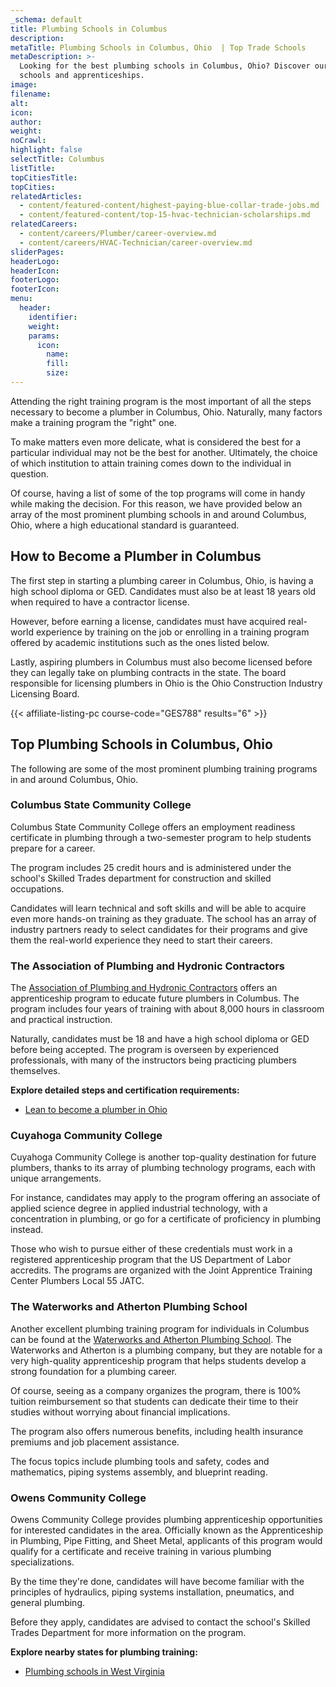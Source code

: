 ```yaml
---
_schema: default
title: Plumbing Schools in Columbus
description:
metaTitle: Plumbing Schools in Columbus, Ohio  | Top Trade Schools
metaDescription: >-
  Looking for the best plumbing schools in Columbus, Ohio? Discover our top
  schools and apprenticeships. 
image:
filename:
alt:
icon:
author:
weight:
noCrawl:
highlight: false
selectTitle: Columbus
listTitle:
topCitiesTitle:
topCities:
relatedArticles:
  - content/featured-content/highest-paying-blue-collar-trade-jobs.md
  - content/featured-content/top-15-hvac-technician-scholarships.md
relatedCareers:
  - content/careers/Plumber/career-overview.md
  - content/careers/HVAC-Technician/career-overview.md
sliderPages:
headerLogo:
headerIcon:
footerLogo:
footerIcon:
menu:
  header:
    identifier:
    weight:
    params:
      icon:
        name:
        fill:
        size:
---
```

Attending the right training program is the most important of all the steps necessary to become a plumber in Columbus, Ohio. Naturally, many factors make a training program the "right" one.

To make matters even more delicate, what is considered the best for a particular individual may not be the best for another. Ultimately, the choice of which institution to attain training comes down to the individual in question.

Of course, having a list of some of the top programs will come in handy while making the decision. For this reason, we have provided below an array of the most prominent plumbing schools in and around Columbus, Ohio, where a high educational standard is guaranteed.

## **How to Become a Plumber in Columbus**

The first step in starting a plumbing career in Columbus, Ohio, is having a high school diploma or GED. Candidates must also be at least 18 years old when required to have a contractor license.

However, before earning a license, candidates must have acquired real-world experience by training on the job or enrolling in a training program offered by academic institutions such as the ones listed below.

Lastly, aspiring plumbers in Columbus must also become licensed before they can legally take on plumbing contracts in the state. The board responsible for licensing plumbers in Ohio is the Ohio Construction Industry Licensing Board.

{{< affiliate-listing-pc course-code="GES788" results="6" >}}

## **Top Plumbing Schools in Columbus, Ohio**

The following are some of the most prominent plumbing training programs in and around Columbus, Ohio.

### **Columbus State Community College**

Columbus State Community College offers an employment readiness certificate in plumbing through a two-semester program to help students prepare for a career.

The program includes 25 credit hours and is administered under the school's Skilled Trades department for construction and skilled occupations.

Candidates will learn technical and soft skills and will be able to acquire even more hands-on training as they graduate. The school has an array of industry partners ready to select candidates for their programs and give them the real-world experience they need to start their careers.

### **The Association of Plumbing and Hydronic Contractors**

The [Association of Plumbing and Hydronic Contractors](https://aphcofcentralohio.com/) offers an apprenticeship program to educate future plumbers in Columbus. The program includes four years of training with about 8,000 hours in classroom and practical instruction.

Naturally, candidates must be 18 and have a high school diploma or GED before being accepted. The program is overseen by experienced professionals, with many of the instructors being practicing plumbers themselves.

**Explore detailed steps and certification requirements:**

* [Lean to become a plumber in Ohio](https://toptradeschools.com/near-you/plumber/ohio/)

### Cuyahoga Community College

Cuyahoga Community College is another top-quality destination for future plumbers, thanks to its array of plumbing technology programs, each with unique arrangements.

For instance, candidates may apply to the program offering an associate of applied science degree in applied industrial technology, with a concentration in plumbing, or go for a certificate of proficiency in plumbing instead.

Those who wish to pursue either of these credentials must work in a registered apprenticeship program that the US Department of Labor accredits. The programs are organized with the Joint Apprentice Training Center Plumbers Local 55 JATC.

### The Waterworks and Atherton Plumbing School

Another excellent plumbing training program for individuals in Columbus can be found at the [Waterworks and Atherton Plumbing School](https://athertonplumbing.com/). The Waterworks and Atherton is a plumbing company, but they are notable for a very high-quality apprenticeship program that helps students develop a strong foundation for a plumbing career.

Of course, seeing as a company organizes the program, there is 100% tuition reimbursement so that students can dedicate their time to their studies without worrying about financial implications.

The program also offers numerous benefits, including health insurance premiums and job placement assistance.

The focus topics include plumbing tools and safety, codes and mathematics, piping systems assembly, and blueprint reading.

### Owens Community College

Owens Community College provides plumbing apprenticeship opportunities for interested candidates in the area. Officially known as the Apprenticeship in Plumbing, Pipe Fitting, and Sheet Metal, applicants of this program would qualify for a certificate and receive training in various plumbing specializations.

By the time they're done, candidates will have become familiar with the principles of hydraulics, piping systems installation, pneumatics, and general plumbing.

Before they apply, candidates are advised to contact the school's Skilled Trades Department for more information on the program.

**Explore nearby states for plumbing training:**

* [Plumbing schools in West Virginia](https://toptradeschools.com/near-you/plumber/west-virginia/)